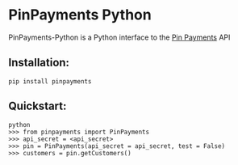 PinPayments Python
=======================

PinPayments-Python is a Python interface to the [Pin Payments](https://pin.net.au/docs/api)
API

## Installation:

```
pip install pinpayments
```

## Quickstart:

```
python
>>> from pinpayments import PinPayments
>>> api_secret = <api_secret>
>>> pin = PinPayments(api_secret = api_secret, test = False)
>>> customers = pin.getCustomers()
```
